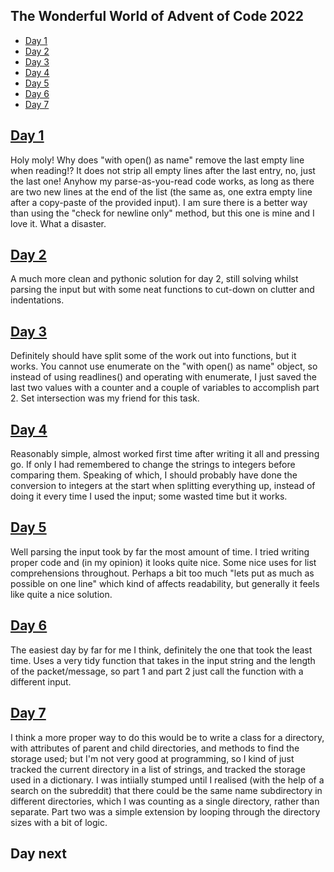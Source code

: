## The Wonderful World of Advent of Code 2022 ##
- [Day 1](#day-1)
- [Day 2](#day-2)
- [Day 3](#day-3)
- [Day 4](#day-4)
- [Day 5](#day-5)
- [Day 6](#day-6)
- [Day 7](#day-7)


## [Day 1](https://adventofcode.com/2022/day/1) ##

Holy moly!  Why does "with open() as name" remove the last empty line when reading!?  It does not strip all empty lines after the last entry, no, just the last one!  Anyhow my parse-as-you-read code works, as long as there are two new lines at the end of the list (the same as, one extra empty line after a copy-paste of the provided input).  I am sure there is a better way than using the "check for newline only" method, but this one is mine and I love it.  What a disaster.

## [Day 2](https://adventofcode.com/2022/day/2) ##

A much more clean and pythonic solution for day 2, still solving whilst parsing the input but with some neat functions to cut-down on clutter and indentations.

## [Day 3](https://adventofcode.com/2022/day/3) ##

Definitely should have split some of the work out into functions, but it works.  You cannot use enumerate on the "with open() as name" object, so instead of using readlines() and operating with enumerate, I just saved the last two values with a counter and a couple of variables to accomplish part 2.  Set intersection was my friend for this task.

## [Day 4](https://adventofcode.com/2022/day/4) ##

Reasonably simple, almost worked first time after writing it all and pressing go.  If only I had remembered to change the strings to integers before comparing them.  Speaking of which, I should probably have done the conversion to integers at the start when splitting everything up, instead of doing it every time I used the input; some wasted time but it works.

## [Day 5](https://adventofcode.com/2022/day/5) ##

Well parsing the input took by far the most amount of time.  I tried writing proper code and (in my opinion) it looks quite nice.  Some nice uses for list comprehensions throughout.  Perhaps a bit too much "lets put as much as possible on one line" which kind of affects readability, but generally it feels like quite a nice solution.

## [Day 6](https://adventofcode.com/2022/day/6) ##

The easiest day by far for me I think, definitely the one that took the least time.  Uses a very tidy function that takes in the input string and the length of the packet/message, so part 1 and part 2 just call the function with a different input.

## [Day 7](https://adventofcode.com/2022/day/7) ##

I think a more proper way to do this would be to write a class for a directory, with attributes of parent and child directories, and methods to find the storage used; but I'm not very good at programming, so I kind of just tracked the current directory in a list of strings, and tracked the storage used in a dictionary.  I was intiially stumped until I realised (with the help of a search on the subreddit) that there could be the same name subdirectory in different directories, which I was counting as a single directory, rather than separate.  Part two was a simple extension by looping through the directory sizes with a bit of logic.

## Day next ##
